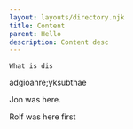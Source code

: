 ```yaml
---
layout: layouts/directory.njk
title: Content
parent: Hello
description: Content desc
---
```

`What is dis`

adgioahre;yksubthae

Jon was here.

Rolf was here first